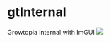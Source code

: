 # gtInternal
 Growtopia internal with ImGUI
<img src="https://i.gyazo.com/0e6537d993cce74c38dabbd1a47906a8.mp4">
